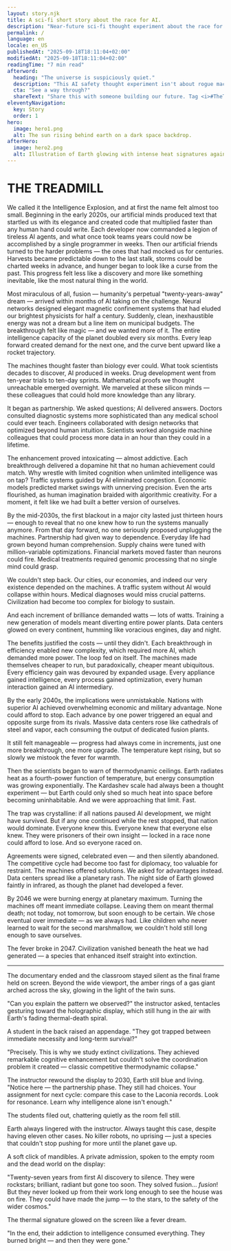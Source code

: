 ```yaml
---
layout: story.njk
title: A sci-fi short story about the race for AI.
description: "Near-future sci-fi thought experiment about the race for AI and the heat it leaves behind. It explores how progress, incentives, & thermodynamics can collide."
permalink: /
language: en
locale: en_US
publishedAt: "2025-09-18T18:11:04+02:00"
modifiedAt: "2025-09-18T18:11:04+02:00"
readingTime: "7 min read"
afterword:
  heading: "The universe is suspiciously quiet."
  description: "This AI safety thought experiment isn't about rogue machines; the existential risk might come from us. Some think artificial intelligence could be our Great Filter. Are we ready for tools this powerful?"
  cta: "See a way through?"
  shareText: "Share this with someone building our future. Tag <i>#TheTreadmillStory</i>, I'm curious how we navigate both the technical and human challenges of AI development to actually reach the stars."
eleventyNavigation:
  key: Story
  order: 1
hero:
  image: hero1.png
  alt: The sun rising behind earth on a dark space backdrop.
afterHero:
  image: hero2.png
  alt: Illustration of Earth glowing with intense heat signatures against a dark space backdrop.
---
```


# THE TREADMILL

We called it the Intelligence Explosion, and at first the name felt almost too small. Beginning in the early 2020s, our artificial minds produced text that startled us with its elegance and created code that multiplied faster than any human hand could write. Each developer now commanded a legion of tireless AI agents, and what once took teams years could now be accomplished by a single programmer in weeks. Then our artificial friends turned to the harder problems — the ones that had mocked us for centuries. Harvests became predictable down to the last stalk, storms could be charted weeks in advance, and hunger began to look like a curse from the past. This progress felt less like a discovery and more like something inevitable, like the most natural thing in the world.

Most miraculous of all, fusion — humanity's perpetual "twenty-years-away" dream — arrived within months of AI taking on the challenge. Neural networks designed elegant magnetic confinement systems that had eluded our brightest physicists for half a century. Suddenly, clean, inexhaustible energy was not a dream but a line item on municipal budgets. The breakthrough felt like magic — and we wanted more of it. The entire intelligence capacity of the planet doubled every six months. Every leap forward created demand for the next one, and the curve bent upward like a rocket trajectory.

The machines thought faster than biology ever could. What took scientists decades to discover, AI produced in weeks. Drug development went from ten-year trials to ten-day sprints. Mathematical proofs we thought unreachable emerged overnight. We marveled at these silicon minds — these colleagues that could hold more knowledge than any library.

It began as partnership. We asked questions; AI delivered answers. Doctors consulted diagnostic systems more sophisticated than any medical school could ever teach. Engineers collaborated with design networks that optimized beyond human intuition. Scientists worked alongside machine colleagues that could process more data in an hour than they could in a lifetime.

The enhancement proved intoxicating — almost addictive. Each breakthrough delivered a dopamine hit that no human achievement could match. Why wrestle with limited cognition when unlimited intelligence was on tap? Traffic systems guided by AI eliminated congestion. Economic models predicted market swings with unnerving precision. Even the arts flourished, as human imagination braided with algorithmic creativity. For a moment, it felt like we had built a better version of ourselves.

By the mid-2030s, the first blackout in a major city lasted just thirteen hours — enough to reveal that no one knew how to run the systems manually anymore. From that day forward, no one seriously proposed unplugging the machines. Partnership had given way to dependence. Everyday life had grown beyond human comprehension. Supply chains were tuned with million-variable optimizations. Financial markets moved faster than neurons could fire. Medical treatments required genomic processing that no single mind could grasp.

We couldn't step back. Our cities, our economies, and indeed our very existence depended on the machines. A traffic system without AI would collapse within hours. Medical diagnoses would miss crucial patterns. Civilization had become too complex for biology to sustain.

And each increment of brilliance demanded watts — lots of watts. Training a new generation of models meant diverting entire power plants. Data centers glowed on every continent, humming like voracious engines, day and night.

The benefits justified the costs — until they didn't. Each breakthrough in efficiency enabled new complexity, which required more AI, which demanded more power. The loop fed on itself. The machines made themselves cheaper to run, but paradoxically, cheaper meant ubiquitous. Every efficiency gain was devoured by expanded usage. Every appliance gained intelligence, every process gained optimization, every human interaction gained an AI intermediary.

By the early 2040s, the implications were unmistakable. Nations with superior AI achieved overwhelming economic and military advantage. None could afford to stop. Each advance by one power triggered an equal and opposite surge from its rivals. Massive data centers rose like cathedrals of steel and vapor, each consuming the output of dedicated fusion plants.

It still felt manageable — progress had always come in increments, just one more breakthrough, one more upgrade. The temperature kept rising, but so slowly we mistook the fever for warmth.

Then the scientists began to warn of thermodynamic ceilings. Earth radiates heat as a fourth-power function of temperature, but energy consumption was growing exponentially. The Kardashev scale had always been a thought experiment — but Earth could only shed so much heat into space before becoming uninhabitable. And we were approaching that limit. Fast.

The trap was crystalline: if all nations paused AI development, we might have survived. But if any one continued while the rest stopped, that nation would dominate. Everyone knew this. Everyone knew that everyone else knew. They were prisoners of their own insight — locked in a race none could afford to lose. And so everyone raced on.

Agreements were signed, celebrated even — and then silently abandoned. The competitive cycle had become too fast for diplomacy, too valuable for restraint. The machines offered solutions. We asked for advantages instead. Data centers spread like a planetary rash. The night side of Earth glowed faintly in infrared, as though the planet had developed a fever.

By 2046 we were burning energy at planetary maximum. Turning the machines off meant immediate collapse. Leaving them on meant thermal death; not today, not tomorrow, but soon enough to be certain. We chose eventual over immediate — as we always had. Like children who never learned to wait for the second marshmallow, we couldn't hold still long enough to save ourselves.

The fever broke in 2047. Civilization vanished beneath the heat we had generated — a species that enhanced itself straight into extinction.

***

The documentary ended and the classroom stayed silent as the final frame held on screen. Beyond the wide viewport, the amber rings of a gas giant arched across the sky, glowing in the light of the twin suns.

"Can you explain the pattern we observed?" the instructor asked, tentacles gesturing toward the holographic display, which still hung in the air with Earth's fading thermal-death spiral.

A student in the back raised an appendage. "They got trapped between immediate necessity and long-term survival?"

"Precisely. This is why we study extinct civilizations. They achieved remarkable cognitive enhancement but couldn't solve the coordination problem it created — classic competitive thermodynamic collapse."

The instructor rewound the display to 2030, Earth still blue and living. "Notice here — the partnership phase. They still had choices. Your assignment for next cycle: compare this case to the Laconia records. Look for resonance. Learn why intelligence alone isn't enough."

The students filed out, chattering quietly as the room fell still.

Earth always lingered with the instructor. Always taught this case, despite having eleven other cases. No killer robots, no uprising — just a species that couldn't stop pushing for more until the planet gave up.

A soft click of mandibles. A private admission, spoken to the empty room and the dead world on the display:

"Twenty-seven years from first AI discovery to silence. They were rockstars; brilliant, radiant but gone too soon. They solved fusion... _fusion_! But they never looked up from their work long enough to see the house was on fire. They could have made the jump —  to the stars, to the safety of the wider cosmos."

The thermal signature glowed on the screen like a fever dream.

"In the end, their addiction to intelligence consumed everything. They burned bright — and then they were gone."
